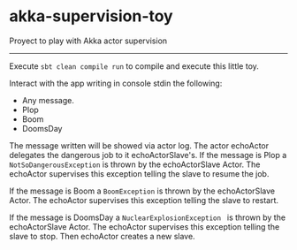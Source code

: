 # akka-supervision-toy
Proyect to play with Akka actor supervision

---

Execute ```sbt clean compile run``` to compile and execute this little toy.

Interact with the app writing in console stdin the following:

* Any message. 
* Plop
* Boom
* DoomsDay

The message written will be showed via actor log. The actor echoActor delegates the dangerous job to it echoActorSlave's.
If the message is Plop a ```NotSoDangerousException``` is thrown by the echoActorSlave Actor. The echoActor supervises this exception telling the slave to resume the job.

If the message is Boom a ```BoomException``` is thrown by the echoActorSlave Actor. The echoActor supervises this exception telling the slave to restart.

If the message is DoomsDay a  ```NuclearExplosionException ``` is thrown by the echoActorSlave Actor. The echoActor supervises this exception telling the slave to stop. Then echoActor creates a new slave.
